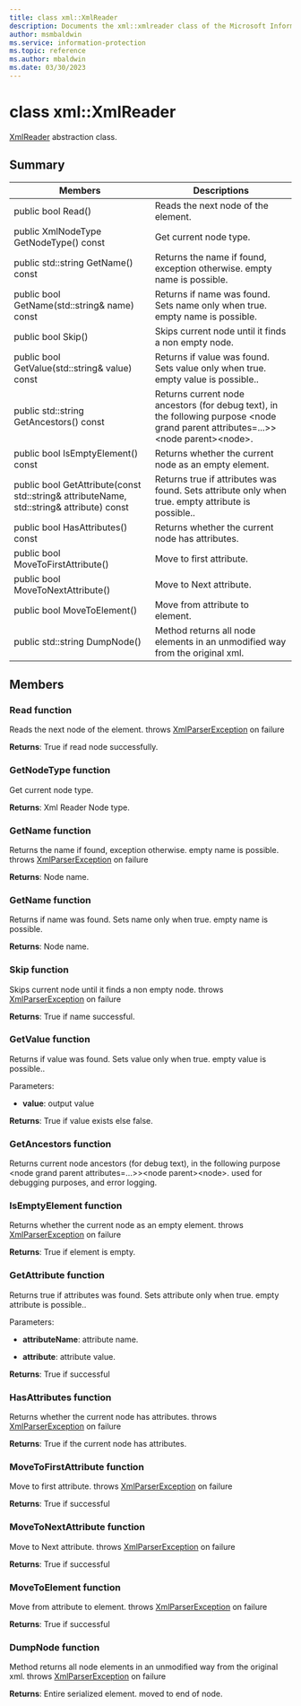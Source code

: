 ```yaml
---
title: class xml::XmlReader 
description: Documents the xml::xmlreader class of the Microsoft Information Protection (MIP) SDK.
author: msmbaldwin
ms.service: information-protection
ms.topic: reference
ms.author: mbaldwin
ms.date: 03/30/2023
---
```


# class xml::XmlReader 
[XmlReader](class_mip_xml_xmlreader.md) abstraction class.
  
## Summary
 Members                        | Descriptions                                
--------------------------------|---------------------------------------------
public bool Read()  |  Reads the next node of the element.
public XmlNodeType GetNodeType() const  |  Get current node type.
public std::string GetName() const  |  Returns the name if found, exception otherwise. empty name is possible.
public bool GetName(std::string& name) const  |  Returns if name was found. Sets name only when true. empty name is possible.
public bool Skip()  |  Skips current node until it finds a non empty node.
public bool GetValue(std::string& value) const  |  Returns if value was found. Sets value only when true. empty value is possible..
public std::string GetAncestors() const  |  Returns current node ancestors (for debug text), in the following purpose &lt;node grand parent attributes=...&gt;&gt;&lt;node parent&gt;&lt;node&gt;.
public bool IsEmptyElement() const  |  Returns whether the current node as an empty element.
public bool GetAttribute(const std::string& attributeName, std::string& attribute) const  |  Returns true if attributes was found. Sets attribute only when true. empty attribute is possible..
public bool HasAttributes() const  |  Returns whether the current node has attributes.
public bool MoveToFirstAttribute()  |  Move to first attribute.
public bool MoveToNextAttribute()  |  Move to Next attribute.
public bool MoveToElement()  |  Move from attribute to element.
public std::string DumpNode()  |  Method returns all node elements in an unmodified way from the original xml.
  
## Members
  
### Read function
Reads the next node of the element.
throws [XmlParserException](#classxml_1_1_xml_parser_exception) on failure

  
**Returns**: True if read node successfully.
  
### GetNodeType function
Get current node type.

  
**Returns**: Xml Reader Node type.
  
### GetName function
Returns the name if found, exception otherwise. empty name is possible.
throws [XmlParserException](class_mip_xml_xmlparserexception.md) on failure

  
**Returns**: Node name.
  
### GetName function
Returns if name was found. Sets name only when true. empty name is possible.

  
**Returns**: Node name.
  
### Skip function
Skips current node until it finds a non empty node.
throws [XmlParserException](class_mip_xml_xmlparserexception.md) on failure

  
**Returns**: True if name successful.
  
### GetValue function
Returns if value was found. Sets value only when true. empty value is possible..

Parameters:  
* **value**: output value



  
**Returns**: True if value exists else false.
  
### GetAncestors function
Returns current node ancestors (for debug text), in the following purpose &lt;node grand parent attributes=...&gt;&gt;&lt;node parent&gt;&lt;node&gt;.
used for debugging purposes, and error logging.
  
### IsEmptyElement function
Returns whether the current node as an empty element.
throws [XmlParserException](class_mip_xml_xmlparserexception.md) on failure

  
**Returns**: True if element is empty.
  
### GetAttribute function
Returns true if attributes was found. Sets attribute only when true. empty attribute is possible..

Parameters:  
* **attributeName**: attribute name. 


* **attribute**: attribute value. 



  
**Returns**: True if successful
  
### HasAttributes function
Returns whether the current node has attributes.
throws [XmlParserException](class_mip_xml_xmlparserexception.md) on failure

  
**Returns**: True if the current node has attributes.
  
### MoveToFirstAttribute function
Move to first attribute.
throws [XmlParserException](class_mip_xml_xmlparserexception.md) on failure

  
**Returns**: True if successful
  
### MoveToNextAttribute function
Move to Next attribute.
throws [XmlParserException](class_mip_xml_xmlparserexception.md) on failure

  
**Returns**: True if successful
  
### MoveToElement function
Move from attribute to element.
throws [XmlParserException](class_mip_xml_xmlparserexception.md) on failure

  
**Returns**: True if successful
  
### DumpNode function
Method returns all node elements in an unmodified way from the original xml.
throws [XmlParserException](class_mip_xml_xmlparserexception.md) on failure

  
**Returns**: Entire serialized element.
moved to end of node.